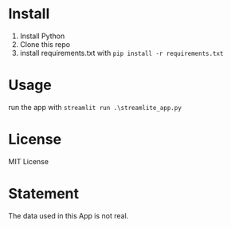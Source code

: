 
# Install

1. Install Python
2. Clone this repo 
3. install requirements.txt with `pip install -r requirements.txt`

# Usage

run the app with `streamlit run .\streamlite_app.py`


# License

MIT License

# Statement

The data used in this App is not real.

